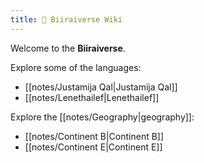 ```yaml
---
title: 🦉 Biiraiverse Wiki
---
```


Welcome to the **Biiraiverse**.

Explore some of the languages:

- [[notes/Justamija Qal|Justamija Qal]]
- [[notes/Lenethailef|Lenethailef]]

Explore the [[notes/Geography|geography]]:

- [[notes/Continent B|Continent B]]
- [[notes/Continent E|Continent E]]
